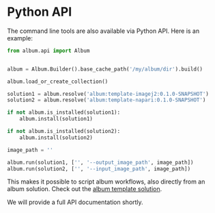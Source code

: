 # Python API

The command line tools are also available via Python API. Here is an example:

```python
from album.api import Album


album = Album.Builder().base_cache_path('/my/album/dir').build()

album.load_or_create_collection()

solution1 = album.resolve('album:template-imagej2:0.1.0-SNAPSHOT')
solution2 = album.resolve('album:template-napari:0.1.0-SNAPSHOT')

if not album.is_installed(solution1):
    album.install(solution1)

if not album.is_installed(solution2):
    album.install(solution2)

image_path = ''

album.run(solution1, ['', '--output_image_path', image_path])
album.run(solution2, ['', '--input_image_path', image_path])
```

This makes it possible to script album workflows, also directly from an album solution. Check out the [album template solution](https://gitlab.com/album-app/catalogs/default-dev/-/tree/main/template-album).

We will provide a full API documentation shortly.
